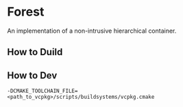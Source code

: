 # Forest

An implementation of a non-intrusive hierarchical container.



## How to Duild

## How to Dev

`-DCMAKE_TOOLCHAIN_FILE=<path_to_vcpkg>/scripts/buildsystems/vcpkg.cmake`
